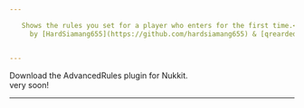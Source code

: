 ```yaml
---

   Shows the rules you set for a player who enters for the first time.<br />
     by [HardSiamang655](https://github.com/hardsiamang655) & [qreardedwastaken](https://qrearded.xyz/)


---
```


   Download the AdvancedRules plugin for Nukkit.<br />
     very soon!

---
